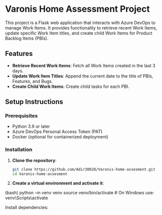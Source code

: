 # Varonis Home Assessment Project

This project is a Flask web application that interacts with Azure DevOps to manage Work Items. It provides functionality to retrieve recent Work Items, update specific Work Item titles, and create child Work Items for Product Backlog Items (PBIs).

## Features
- **Retrieve Recent Work Items**: Fetch all Work Items created in the last 3 days.
- **Update Work Item Titles**: Append the current date to the title of PBIs, Features, and Bugs.
- **Create Child Work Items**: Create child tasks for each PBI.

## Setup Instructions

### Prerequisites
- Python 3.9 or later
- Azure DevOps Personal Access Token (PAT)
- Docker (optional for containerized deployment)

### Installation
1. **Clone the repository**:
   ```bash
   git clone https://github.com/Adir30028/Varonis-home-assesment.git
   cd Varonis-home-assesment
   
2. **Create a virtual environment and activate it**:

(bash)
python -m venv venv
source venv/bin/activate  # On Windows use: venv\Scripts\activate

Install dependencies:
